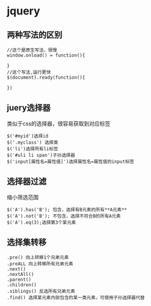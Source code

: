 # jquery

## 两种写法的区别

    //这个是原生写法，很慢
    window.onload() = function(){

    }
    //这个写法,运行更快
    $(document).ready(function(){

    })

## juery选择器

类似于css的选择器，很容易获取到对应标签

    $('#myid')选择id
    $('.myclass') 选择类
    $('li')选择所有li标签
    $('#uli li span')子孙选择器
    $('input[属性名=属性值]')选择属性名=属性值的input标签

## 选择器过滤

缩小筛选范围

    $('A').has('B'); 包含，选择有B元素的所有**A元素**
    $('A').not('B'); 不包含，选择不符合B的所有A元素
    $('A').eq(3);选择第3个某元素

## 选择集转移

    .pre() 向上转移1个兄弟元素
    .preALL 向上转移所有兄弟元素
    .next()
    .nextAll()
    .parent()
    .children()
    .siblings() 反选所有兄弟元素
    .find() 选择某元素内部包含的某一类元素，可使用子孙选择器代替